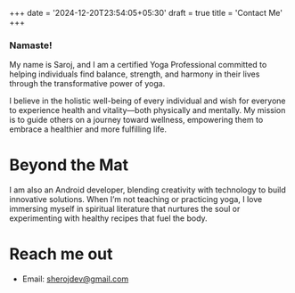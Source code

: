 +++
date = '2024-12-20T23:54:05+05:30'
draft = true
title = 'Contact Me'
+++
### Namaste!

My name is Saroj, and I am a certified Yoga Professional committed to helping individuals find balance, strength, and harmony in their lives through the transformative power of yoga.

I believe in the holistic well-being of every individual and wish for everyone to experience health and vitality—both physically and mentally. My mission is to guide others on a journey toward wellness, empowering them to embrace a healthier and more fulfilling life.

# Beyond the Mat

I am also an Android developer, blending creativity with technology to build innovative solutions. When I’m not teaching or practicing yoga, I love immersing myself in spiritual literature that nurtures the soul or experimenting with healthy recipes that fuel the body.

# Reach me out

- Email: sherojdev@gmail.com